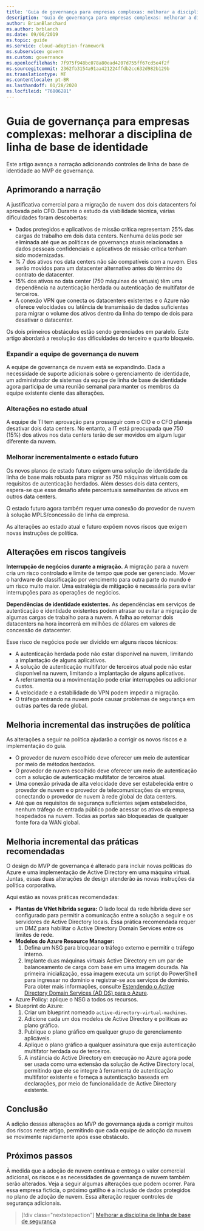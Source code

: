 ```yaml
---
title: 'Guia de governança para empresas complexas: melhorar a disciplina de linha de base de identidade'
description: 'Guia de governança para empresas complexas: melhorar a disciplina de linha de base de identidade'
author: BrianBlanchard
ms.author: brblanch
ms.date: 09/06/2019
ms.topic: guide
ms.service: cloud-adoption-framework
ms.subservice: govern
ms.custom: governance
ms.openlocfilehash: 7f975f948bc078a80ead4207d755ff67cd5e4f2f
ms.sourcegitcommit: 2362fb3154a91aa421224ffdb2cc632d982b129b
ms.translationtype: MT
ms.contentlocale: pt-BR
ms.lasthandoff: 01/28/2020
ms.locfileid: "76806281"
---
```

# <a name="governance-guide-for-complex-enterprises-improve-the-identity-baseline-discipline"></a>Guia de governança para empresas complexas: melhorar a disciplina de linha de base de identidade

Este artigo avança a narração adicionando controles de linha de base de identidade ao MVP de governança.

## <a name="advancing-the-narrative"></a>Aprimorando a narração

A justificativa comercial para a migração de nuvem dos dois datacenters foi aprovada pelo CFO. Durante o estudo da viabilidade técnica, várias dificuldades foram descobertas:

- Dados protegidos e aplicativos de missão crítica representam 25% das cargas de trabalho em dois data centers. Nenhuma delas pode ser eliminada até que as políticas de governança atuais relacionadas a dados pessoais confidenciais e aplicativos de missão crítica tenham sido modernizadas.
- % 7 dos ativos nos data centers não são compatíveis com a nuvem. Eles serão movidos para um datacenter alternativo antes do término do contrato de datacenter.
- 15% dos ativos no data center (750 máquinas de virtuais) têm uma dependência na autenticação herdada ou autenticação de multifator de terceiros.
- A conexão VPN que conecta os datacenters existentes e o Azure não oferece velocidades ou latência de transmissão de dados suficientes para migrar o volume dos ativos dentro da linha do tempo de dois para desativar o datacenter.

Os dois primeiros obstáculos estão sendo gerenciados em paralelo. Este artigo abordará a resolução das dificuldades do terceiro e quarto bloqueio.

### <a name="expand-the-cloud-governance-team"></a>Expandir a equipe de governança de nuvem

A equipe de governança de nuvem está se expandindo. Dada a necessidade de suporte adicionais sobre o gerenciamento de identidade, um administrador de sistemas da equipe de linha de base de identidade agora participa de uma reunião semanal para manter os membros da equipe existente ciente das alterações.

### <a name="changes-in-the-current-state"></a>Alterações no estado atual

A equipe de TI tem aprovação para prosseguir com o CIO e o CFO planeja desativar dois data centers. No entanto, a IT está preocupada que 750 (15%) dos ativos nos data centers terão de ser movidos em algum lugar diferente da nuvem.

### <a name="incrementally-improve-the-future-state"></a>Melhorar incrementalmente o estado futuro

Os novos planos de estado futuro exigem uma solução de identidade da linha de base mais robusta para migrar as 750 máquinas virtuais com os requisitos de autenticação herdados. Além desses dois data centers, espera-se que esse desafio afete percentuais semelhantes de ativos em outros data centers.

O estado futuro agora também requer uma conexão do provedor de nuvem à solução MPLS/concessão de linha da empresa.

As alterações ao estado atual e futuro expõem novos riscos que exigem novas instruções de política.

## <a name="changes-in-tangible-risks"></a>Alterações em riscos tangíveis

**Interrupção de negócios durante a migração.** A migração para a nuvem cria um risco controlado e limite de tempo que pode ser gerenciado. Mover o hardware de classificação por vencimento para outra parte do mundo é um risco muito maior. Uma estratégia de mitigação é necessária para evitar interrupções para as operações de negócios.

**Dependências de identidade existentes.** As dependências em serviços de autenticação e identidade existentes podem atrasar ou evitar a migração de algumas cargas de trabalho para a nuvem. A falha ao retornar dois datacenters na hora incorrerá em milhões de dólares em valores de concessão de datacenter.

Esse risco de negócios pode ser dividido em alguns riscos técnicos:

- A autenticação herdada pode não estar disponível na nuvem, limitando a implantação de alguns aplicativos.
- A solução de autenticação multifator de terceiros atual pode não estar disponível na nuvem, limitando a implantação de alguns aplicativos.
- A referramenta ou a movimentação pode criar interrupções ou adicionar custos.
- A velocidade e a estabilidade do VPN podem impedir a migração.
- O tráfego entrando na nuvem pode causar problemas de segurança em outras partes da rede global.

## <a name="incremental-improvement-of-the-policy-statements"></a>Melhoria incremental das instruções de política

As alterações a seguir na política ajudarão a corrigir os novos riscos e a implementação do guia.

- O provedor de nuvem escolhido deve oferecer um meio de autenticar por meio de métodos herdados.
- O provedor de nuvem escolhido deve oferecer um meio de autenticação com a solução de autenticação multifator de terceiros atual.
- Uma conexão privada de alta velocidade deve ser estabelecida entre o provedor de nuvem e o provedor de telecomunicações da empresa, conectando o provedor de nuvem à rede global de data centers.
- Até que os requisitos de segurança suficientes sejam estabelecidos, nenhum tráfego de entrada público pode acessar os ativos da empresa hospedados na nuvem. Todas as portas são bloqueadas de qualquer fonte fora da WAN global.

## <a name="incremental-improvement-of-the-best-practices"></a>Melhoria incremental das práticas recomendadas

O design do MVP de governança é alterado para incluir novas políticas do Azure e uma implementação de Active Directory em uma máquina virtual. Juntas, essas duas alterações de design atenderão às novas instruções da política corporativa.

Aqui estão as novas práticas recomendadas:

- **Plantas de VNet híbrida segura:** O lado local da rede híbrida deve ser configurado para permitir a comunicação entre a solução a seguir e os servidores de Active Directory locais. Essa prática recomendada requer um DMZ para habilitar o Active Directory Domain Services entre os limites de rede.
- **Modelos do Azure Resource Manager:**
    1. Defina um NSG para bloquear o tráfego externo e permitir o tráfego interno.
    2. Implante duas máquinas virtuais Active Directory em um par de balanceamento de carga com base em uma imagem dourada. Na primeira inicialização, essa imagem executa um script do PowerShell para ingressar no domínio e registrar-se aos serviços de domínio. Para obter mais informações, consulte [Estendendo o Active Directory Domain Services (AD DS) para o Azure](https://docs.microsoft.com/azure/architecture/reference-architectures/identity/adds-extend-domain).
- Azure Policy: aplique o NSG a todos os recursos.
- Blueprint do Azure:
    1. Criar um blueprint nomeado `active-directory-virtual-machines`.
    2. Adicione cada um dos modelos de Active Directory e políticas ao plano gráfico.
    3. Publique o plano gráfico em qualquer grupo de gerenciamento aplicáveis.
    4. Aplique o plano gráfico a qualquer assinatura que exija autenticação multifator herdada ou de terceiros.
    5. A instância do Active Directory em execução no Azure agora pode ser usada como uma extensão da solução de Active Directory local, permitindo que ele se integre à ferramenta de autenticação multifator existente e forneça a autenticação baseada em declarações, por meio de funcionalidade de Active Directory existente.

## <a name="conclusion"></a>Conclusão

A adição dessas alterações ao MVP de governança ajuda a corrigir muitos dos riscos neste artigo, permitindo que cada equipe de adoção da nuvem se movimente rapidamente após esse obstáculo.

## <a name="next-steps"></a>Próximos passos

À medida que a adoção de nuvem continua e entrega o valor comercial adicional, os riscos e as necessidades de governança de nuvem também serão alterados. Veja a seguir algumas alterações que podem ocorrer. Para essa empresa fictícia, o próximo gatilho é a inclusão de dados protegidos no plano de adoção de nuvem. Essa alteração requer controles de segurança adicionais.

> [!div class="nextstepaction"]
> [Melhorar a disciplina de linha de base de segurança](./security-baseline-improvement.md)
